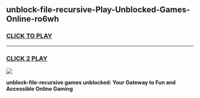 
## unblock-file-recursive-Play-Unblocked-Games-Online-ro6wh
<h3>
<a href="https://premium76.site?title=unblock-file-recursive&ref=25A">CLICK TO PLAY</a></h3>
<hr>

<h3>
<a href="https://premium76.site?title=unblock-file-recursive&ref=25A">CLICK 2 PLAY</a>
  
</h3>

<a href="https://premium76.site?title=unblock-file-recursive&ref=25A"><img src="https://clearcache.store/games.png"></a>


**unblock-file-recursive games unblocked: Your Gateway to Fun and Accessible Online Gaming**
